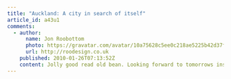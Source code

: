 ```yaml
---
title: "Auckland: A city in search of itself"
article_id: a43u1
comments:
  - author:
      name: Jon Roobottom
      photo: https://gravatar.com/avatar/10a75628c5ee0c218ae5225b42d37f42
      url: http://roodesign.co.uk
    published: 2010-01-26T07:13:52Z
    content: Jolly good read old bean. Looking forward to tomorrows instalment.
---
```

